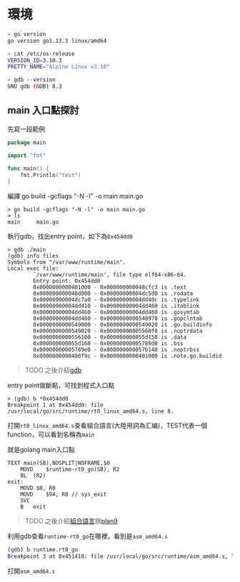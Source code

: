 # 環境

```bash
> go version
go version go1.13.3 linux/amd64

> cat /etc/os-release 
VERSION_ID=3.10.3
PRETTY_NAME="Alpine Linux v3.10"

> gdb --version
GNU gdb (GDB) 8.3
```



## main 入口點探討

先寫一段範例

```go
package main

import "fmt"

func main() {
	fmt.Println("test")
}
```

編譯 go build -gcflags "-N -l" -o main main.go

```ba
> go build -gcflags "-N -l" -o main main.go
> ls 
main     main.go
```

執行gdb，找出entry point，如下為`0x454dd0`

```ba
> gdb ./main
(gdb) info files
Symbols from "/var/www/runtime/main".
Local exec file:
        `/var/www/runtime/main', file type elf64-x86-64.
        Entry point: 0x454dd0
        0x0000000000401000 - 0x000000000048cfc3 is .text
        0x000000000048d000 - 0x00000000004dc5d0 is .rodata
        0x00000000004dc7a0 - 0x00000000004dd40c is .typelink
        0x00000000004dd410 - 0x00000000004dd460 is .itablink
        0x00000000004dd460 - 0x00000000004dd460 is .gosymtab
        0x00000000004dd460 - 0x0000000000548978 is .gopclntab
        0x0000000000549000 - 0x0000000000549020 is .go.buildinfo
        0x0000000000549020 - 0x00000000005560f8 is .noptrdata
        0x0000000000556100 - 0x000000000055d150 is .data
        0x000000000055d160 - 0x00000000005789d0 is .bss
        0x00000000005789e0 - 0x000000000057b148 is .noptrbss
        0x0000000000400f9c - 0x0000000000401000 is .note.go.buildid
```

> TODO 之後介紹[gdb]()

entry point做斷點，可找到程式入口點

```ba
> (gdb) b *0x454dd0
Breakpoint 1 at 0x454dd0: file /usr/local/go/src/runtime/rt0_linux_amd64.s, line 8.
```

打開`rt0_linux_amd64.s`查看組合語言(大陸用詞為汇编)，TEST代表一個function，可以看到名稱為`main`

就是golang main入口點

```assembly
TEXT main(SB),NOSPLIT|NOFRAME,$0
	MOVD	$runtime·rt0_go(SB), R2
	BL	(R2)
exit:
	MOVD $0, R0
	MOVD	$94, R8	// sys_exit
	SVC
	B	exit
```

> TODO 之後介紹[組合語言]()跟[plan9]()

利用gdb查看`runtime·rt0_go`在哪裡，看到是`asm_amd64.s`

```bash
(gdb) b runtime.rt0_go
Breakpoint 3 at 0x451410: file /usr/local/go/src/runtime/asm_amd64.s, line 89.
```

打開`asm_amd64.s`

```assembly

```

